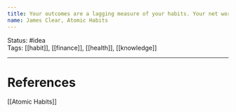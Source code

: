 ```yaml
---
title: Your outcomes are a lagging measure of your habits. Your net worth is a lagging measure of your financial habits. Your weight is a lagging measure of your eating habits. Your knowledge is a lagging measure of your learning habits. Your clutter is a lagging measure of your cleaning habits. You get what you repeat.
name: James Clear, Atomic Habits
---
```


Status: #idea  
Tags: [[habit]], [[finance]], [[health]], [[knowledge]]

---
# References
[[Atomic Habits]]